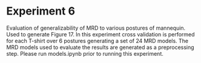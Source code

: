 # Experiment 6

Evaluation of generalizability of MRD to various postures of mannequin. Used to generate Figure 17. In this experiment cross validation is performed for each T-shirt over 6 postures generating a set of 24 MRD models. The MRD models used to evaluate the results are generated as a preprocessing step. Please run models.ipynb prior to running this experiment.


